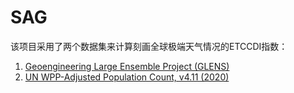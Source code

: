 # SAG

该项目采用了两个数据集来计算刻画全球极端天气情况的ETCCDI指数：

1. [Geoengineering Large Ensemble Project (GLENS)](https://doi.org/10.5065/D6JH3JXX)
2. [UN WPP-Adjusted Population Count, v4.11 (2020)](https://doi.org/10.7927/H4PN93PB)